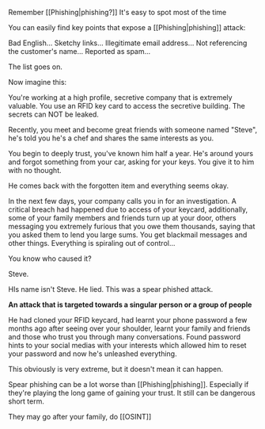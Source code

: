 Remember [[Phishing|phishing?]] It's easy to spot most of the time

You can easily find key points that expose a [[Phishing|phishing]] attack:

Bad English...
Sketchy links...
Illegitimate email address...
Not referencing the customer's name...
Reported as spam...

The list goes on.


Now imagine this:

You're working at a high profile, secretive company that is extremely valuable. You use an RFID key card to access the secretive building. The secrets can NOT be leaked.

Recently, you meet and become great friends with someone named "Steve", he's told you he's a chef and shares the same interests as you.

You begin to deeply trust, you've known him half a year. He's around yours and forgot something from your car, asking for your keys. You give it to him with no thought.

He comes back with the forgotten item and everything seems okay.

In the next few days, your company calls you in for an investigation. A critical breach had happened due to access of your keycard, additionally, some of your family members and friends turn up at your door, others messaging you extremely furious that you owe them thousands, saying that you asked them to lend you large sums. You get blackmail messages and other things. Everything is spiraling out of control...

You know who caused it?

Steve.

HIs name isn't Steve. He lied. This was a spear phished attack.

**An attack that is targeted towards a singular person or a group of people**

He had cloned your RFID keycard, had learnt your phone password a few months ago after seeing over your shoulder, learnt your family and friends and those who trust you through many conversations. Found password hints to your social medias with your interests which allowed him to reset your password and now he's unleashed everything.

This obviously is very extreme, but it doesn't mean it can happen.

Spear phishing can be a lot worse than [[Phishing|phishing]]. Especially if they're playing the long game of gaining your trust. It still can be dangerous short term.

They may go after your family, do [[OSINT]]